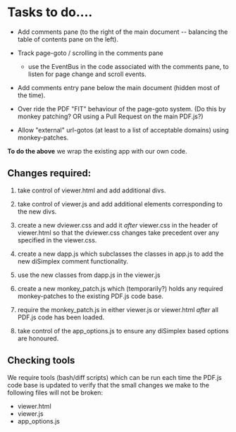 # Tasks to do....

- Add comments pane (to the right of the main document -- balancing the
  table of contents pane on the left).

- Track page-goto / scrolling in the comments pane

    - use the EventBus in the code associated with the comments pane, to
      listen for page change and scroll events.

- Add comments entry pane below the main document (hidden most of the
  time).

- Over ride the PDF "FIT" behaviour of the page-goto system. (Do this by
  monkey patching? OR using a Pull Request on the main PDF.js?)

- Allow "external" url-gotos (at least to a list of acceptable domains)
  using monkey-patches.

**To do the above** we wrap the existing app with our own code.

## Changes required:

1. take control of viewer.html and add additional divs.

2. take control of viewer.js and add additional elements corresponding to
   the new divs.

3. create a new dviewer.css and add it *after* viewer.css in the header of
   viewer.html so that the dviewer.css changes take precedent over any
   specified in the viewer.css.

4. create a new dapp.js which subclasses the classes in app.js to add the
   new diSimplex comment functionality.

5. use the new classes from dapp.js in the viewer.js

6. create a new monkey_patch.js which (temporarily?) holds any required
   monkey-patches to the existing PDF.js code base.

7. require the monkey_patch.js in either viewer.js or viewer.html *after*
   all PDF.js code has been loaded.

8. take control of the app_options.js to ensure any diSimplex based
   options are honoured.

## Checking tools

We require tools (bash/diff scripts) which can be run each time the PDF.js
code base is updated to verify that the small changes we make to the
following files will not be broken:

- viewer.html
- viewer.js
- app_options.js
